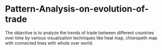 # Pattern-Analysis-on-evolution-of-trade
The objective is to analyze the trends of trade between different countries over time by various visualization techniques like heat map, chloropeth map with connected lines with whole over world.
